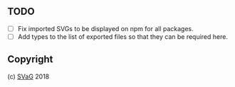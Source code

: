 
## TODO

- [ ] Fix imported SVGs to be displayed on npm for all packages.
- [ ] Add types to the list of exported files so that they can be required here.

## Copyright

(c) [SVaG][1] 2018

[1]: https://svag.co
